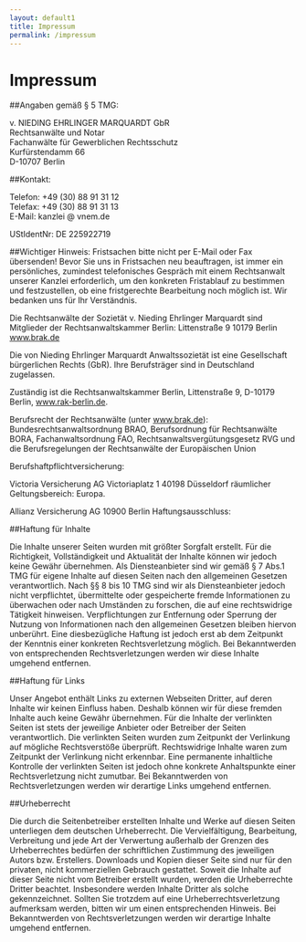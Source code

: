 ```yaml
---
layout: default1
title: Impressum
permalink: /impressum
---
```



# Impressum

##Angaben gemäß § 5 TMG:

v. NIEDING EHRLINGER MARQUARDT GbR  
Rechtsanwälte und Notar  
Fachanwälte für Gewerblichen Rechtsschutz  
Kurfürstendamm 66  
D-10707 Berlin  

##Kontakt:

Telefon: +49 (30) 88 91 31 12  
Telefax: +49 (30) 88 91 31 13  
E-Mail:   kanzlei @ vnem.de  

UStIdentNr: DE 225922719

##Wichtiger Hinweis:
Fristsachen bitte nicht per E-Mail oder Fax übersenden!
Bevor Sie uns in Fristsachen neu beauftragen, ist immer ein persönliches, zumindest telefonisches Gespräch mit einem Rechtsanwalt unserer Kanzlei erforderlich, um den konkreten Fristablauf zu bestimmen und festzustellen, ob eine fristgerechte Bearbeitung noch möglich ist.  Wir bedanken uns für Ihr Verständnis.

Die Rechtsanwälte der Sozietät v. Nieding Ehrlinger Marquardt sind Mitglieder der Rechtsanwaltskammer Berlin:
Littenstraße 9
10179 Berlin
www.brak.de

Die von Nieding Ehrlinger Marquardt Anwaltssozietät ist eine Gesellschaft bürgerlichen Rechts (GbR). Ihre Berufsträger sind in Deutschland zugelassen.

Zuständig ist die Rechtsanwaltskammer Berlin, Littenstraße 9, D-10179 Berlin, www.rak-berlin.de.

Berufsrecht der Rechtsanwälte (unter www.brak.de):
Bundesrechtsanwaltsordnung BRAO, Berufsordnung für Rechtsanwälte BORA, Fachanwaltsordnung FAO, Rechtsanwaltsvergütungsgesetz RVG und die Berufsregelungen der Rechtsanwälte der Europäischen Union

Berufshaftpflichtversicherung:

Victoria Versicherung AG
Victoriaplatz 1
40198 Düsseldorf
räumlicher Geltungsbereich: Europa.

Allianz Versicherung AG
10900 Berlin
Haftungsausschluss:

##Haftung für Inhalte

Die Inhalte unserer Seiten wurden mit größter Sorgfalt erstellt. Für die Richtigkeit, Vollständigkeit und Aktualität der Inhalte können wir jedoch keine Gewähr übernehmen. Als Diensteanbieter sind wir gemäß § 7 Abs.1 TMG für eigene Inhalte auf diesen Seiten nach den allgemeinen Gesetzen verantwortlich. Nach §§ 8 bis 10 TMG sind wir als Diensteanbieter jedoch nicht verpflichtet, übermittelte oder gespeicherte fremde Informationen zu überwachen oder nach Umständen zu forschen, die auf eine rechtswidrige Tätigkeit hinweisen. Verpflichtungen zur Entfernung oder Sperrung der Nutzung von Informationen nach den allgemeinen Gesetzen bleiben hiervon unberührt. Eine diesbezügliche Haftung ist jedoch erst ab dem Zeitpunkt der Kenntnis einer konkreten Rechtsverletzung möglich. Bei Bekanntwerden von entsprechenden Rechtsverletzungen werden wir diese Inhalte umgehend entfernen.


##Haftung für Links

Unser Angebot enthält Links zu externen Webseiten Dritter, auf deren Inhalte wir keinen Einfluss haben. Deshalb können wir für diese fremden Inhalte auch keine Gewähr übernehmen. Für die Inhalte der verlinkten Seiten ist stets der jeweilige Anbieter oder Betreiber der Seiten verantwortlich. Die verlinkten Seiten wurden zum Zeitpunkt der Verlinkung auf mögliche Rechtsverstöße überprüft. Rechtswidrige Inhalte waren zum Zeitpunkt der Verlinkung nicht erkennbar. Eine permanente inhaltliche Kontrolle der verlinkten Seiten ist jedoch ohne konkrete Anhaltspunkte einer Rechtsverletzung nicht zumutbar. Bei Bekanntwerden von Rechtsverletzungen werden wir derartige Links umgehend entfernen.


##Urheberrecht

Die durch die Seitenbetreiber erstellten Inhalte und Werke auf diesen Seiten unterliegen dem deutschen Urheberrecht. Die Vervielfältigung, Bearbeitung, Verbreitung und jede Art der Verwertung außerhalb der Grenzen des Urheberrechtes bedürfen der schriftlichen Zustimmung des jeweiligen Autors bzw. Erstellers. Downloads und Kopien dieser Seite sind nur für den privaten, nicht kommerziellen Gebrauch gestattet. Soweit die Inhalte auf dieser Seite nicht vom Betreiber erstellt wurden, werden die Urheberrechte Dritter beachtet. Insbesondere werden Inhalte Dritter als solche gekennzeichnet. Sollten Sie trotzdem auf eine Urheberrechtsverletzung aufmerksam werden, bitten wir um einen entsprechenden Hinweis. Bei Bekanntwerden von Rechtsverletzungen werden wir derartige Inhalte umgehend entfernen.

